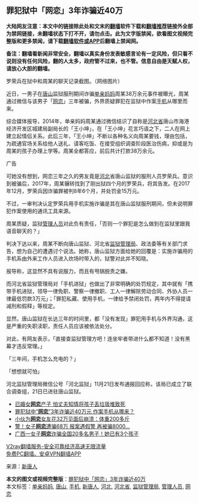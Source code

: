  <h2>罪犯狱中「网恋」3年诈骗近40万</h2> <p class="notice"><b>大陆网友注意：本文中的链接除此处和文末的<a href="https://github.com/bannedbook/fanqiang" >翻墙</a>软件下载和<a href="https://github.com/killgcd/justmysocks/blob/master/README.md">翻墙推荐</a>链接外全部为禁网链接，未翻墙状态下打不开，请勿点击。此为文字版禁闻，欲看图文视频完整版和更多禁闻，请下载<a href="https://github.com/bannedbook/fanqiang">翻墙软件或APP</a>后翻墙上禁闻网。</p><p>备注：翻墙看新闻非常安全，翻墙以真实身份发表敏感言论有一定风险，但只看不说则没有任何风险，翻的人太多，政府管不过来，也不管。信息自由是天赋人权，请放心大胆的翻墙。</b></p>  <div class="entry"> <p id="conimg">罗荣兵在狱中和周某的聊天记录截图。（网络图片）</p> <p>近日，一男子在<a href="https://www.bannedbook.org/bnews/tag/%E5%94%90%E5%B1%B1/" class="st_tag internal_tag" rel="tag" title="标签 唐山 下的日志">唐山</a>监狱服刑期间诈骗<a href="https://www.bannedbook.org/bnews/tag/%E5%8D%95%E4%BA%B2%E5%A6%88%E5%A6%88/" class="st_tag internal_tag" rel="tag" title="标签 单亲妈妈 下的日志">单亲妈妈</a>周某38万余元事件被曝光，周某通过微信与该男子「<a href="https://www.bannedbook.org/bnews/tag/%E7%BD%91%E6%81%8B/" class="st_tag internal_tag" rel="tag" title="标签 网恋 下的日志">网恋</a>」三年被骗，外界质疑罪犯在监狱中作案<a href="https://www.bannedbook.org/bnews/tag/%e6%89%8b%e6%9c%ba/" class="st_tag internal_tag" rel="tag" title="标签 手机 下的日志">手机</a>从哪里而来。</p> <p>综合媒体报导，2014年，单亲妈妈周某通过微信结识了自称是<a href="https://www.bannedbook.org/bnews/tag/%E6%B2%B3%E5%8C%97%E7%9C%81/" class="st_tag internal_tag" rel="tag" title="标签 河北省 下的日志">河北省</a>唐山市海港经济开发区城建局副局长的「王小坤」，在「王小坤」花言巧语之下，二人在网上建立起情侣关系。此后三年，「王小坤」不断以各种名义向周某要钱，理由包括，为疏通官场关系给他人送礼、请客吃饭、在接受组织调查阶段医治伤病，抑或是为周某的孩子办理上学等。周某全都答应，前后共计打款38万余元。</p> <p>广告</p> <p>可她没有想到，网恋三年之久的男友竟是<a href="https://www.bannedbook.org/bnews/tag/%e6%b2%b3%e5%8c%97/" class="st_tag internal_tag" rel="tag" title="标签 河北 下的日志">河北</a>省唐山监狱的服刑人员罗荣兵。意识到被骗后，2017年，周某辗转找到了刚出狱四个月的罗荣兵，将其告发。在2017年12月，罗荣兵因诈骗罪被判8年6个月，并处罚金15万元。</p>  <p>不过，一审判决认定罗荣兵用手机实施诈骗是其在唐山监狱服刑期间，但未说明罪犯作案使用的通讯工具来源。</p> <p>周某质疑，监狱<a href="https://www.bannedbook.org/bnews/tag/%E7%AE%A1%E7%90%86%E4%BA%BA%E5%91%98/" class="st_tag internal_tag" rel="tag" title="标签 管理人员 下的日志">管理人员</a>对此负有责任，「否则一个罪犯是怎么做到在监狱里跟我语音聊天的？」</p> <p>判决下达以来，周某不断向唐山监狱、河北省<a href="https://www.bannedbook.org/bnews/tag/%E7%9B%91%E7%8B%B1%E7%AE%A1%E7%90%86%E5%B1%80/" class="st_tag internal_tag" rel="tag" title="标签 监狱管理局 下的日志">监狱管理局</a>、政法委等有关部门求告，想为自己的遭遇讨个说法。她称，唐山监狱方面给她的回覆是：实施诈骗用的手机系由外来工作人员进入炊场时带入的，狱警对此并不知晓。</p> <p>报导称，这显然不具有说服力，而且有甩锅脱责之嫌。</p> <p>而河北省监狱管理局对「手机进狱」也做出了非常明确的处罚规定，其中就有「携带手机进狱，领导一律免职、警察一律撤职、工人一律解除劳动合同、外协人员一律最低罚款3万元」；「罪犯私藏、使用手机，一律给予禁闭处罚，两年内不得提请减刑和假释」等规定。</p>  <p>显然，唐山监狱在长达三年的时间里，都「没有发现」罪犯用手机与外界沟通，这是严重的失职渎职，责任人员应该被依法处分。</p> <p>对此，有网友表示，「直接查监狱管理方吧！连坐牢者带进什么都不知道！没有黑幕才违反常理。」</p> <p>「三年间，手机怎么充电的？」</p> <p>「想想就可怕」</p> <p>河北监狱管理局微信公号「河北监狱」11月21日发布通报回应称，该局已成立了联合调查组，21日已进驻唐山监狱。</p>  <ul class='op-related-articles' title='相关阅读'> <li><a href='https://www.bannedbook.org/bnews/baitai/20201122/1435279.html' target='_blank'>已婚女<b>网恋</b>产子 怕丈夫知情将孩子丢垃圾堆致死</a></li> <li><a href='https://www.bannedbook.org/bnews/baitai/20201122/1435208.html' target='_blank'>罪犯狱中“<b>网恋</b>”3年诈骗近40万元 作案手机从哪来？</a></li> <li><a href='https://www.bannedbook.org/bnews/baitai/20201111/1429264.html' target='_blank'>小伙为<b>网恋</b>女友花32万见面后崩溃：体重200多斤</a></li> <li><a href='https://www.bannedbook.org/bnews/lifebaike/20201026/1420381.html' target='_blank'>警！女子<b>网恋</b>遭骗68万 报案遇假警 再被骗8000…</a></li> <li><a href='https://www.bannedbook.org/bnews/baitai/20201025/1420023.html' target='_blank'>广西一女子<b>网恋</b>诈骗全国20多名男子！她已有3个孩子</a></li> </ul> <p class="texttj"> <a href="https://www.bannedbook.org/forum23/topic22702.html" target="_blank">V2ray翻墙服务-安全可靠经济高速无限流量</a><br/> <a href="https://github.com/bannedbook/fanqiang/wiki/%E7%A6%81%E9%97%BB%E7%BD%91%E5%AE%89%E5%8D%93%E7%BF%BB%E5%A2%99%E6%96%B0%E9%97%BBAPP" target="_blank">免费PC翻墙、安卓VPN翻墙APP</a></p><p> 来源：<span class='wp_keywordlink_affiliate'><a href="https://www.ntdtv.com/" title="新唐人">新唐人</a></span> </p><a name='sharetosocial'></a>       <div><b>本文的图文或视频完整版</b>：<a href='https://www.bannedbook.org/bnews/cbnews/20201123/1435671.html'>罪犯狱中「网恋」3年诈骗近40万</a></div>  </div><!--END ENTRY--> <div class="postfooter"> <div>本文标签：<a href="https://www.bannedbook.org/bnews/tag/%E5%8D%95%E4%BA%B2%E5%A6%88%E5%A6%88/" rel="tag">单亲妈妈</a>, <a href="https://www.bannedbook.org/bnews/tag/%E5%94%90%E5%B1%B1/" rel="tag">唐山</a>, <a href="https://www.bannedbook.org/bnews/tag/%e6%89%8b%e6%9c%ba/" rel="tag">手机</a>, <a href="https://www.bannedbook.org/bnews/tag/%e6%96%b0%e5%94%90%e4%ba%ba/" rel="tag">新唐人</a>, <a href="https://www.bannedbook.org/bnews/tag/%e6%b2%b3%e5%8c%97/" rel="tag">河北</a>, <a href="https://www.bannedbook.org/bnews/tag/%E6%B2%B3%E5%8C%97%E7%9C%81/" rel="tag">河北省</a>, <a href="https://www.bannedbook.org/bnews/tag/%E7%9B%91%E7%8B%B1%E7%AE%A1%E7%90%86%E5%B1%80/" rel="tag">监狱管理局</a>, <a href="https://www.bannedbook.org/bnews/tag/%E7%AE%A1%E7%90%86%E4%BA%BA%E5%91%98/" rel="tag">管理人员</a>, <a href="https://www.bannedbook.org/bnews/tag/%E7%BD%91%E6%81%8B/" rel="tag">网恋</a></div>  </div><!--END POSTFOOTER--> 